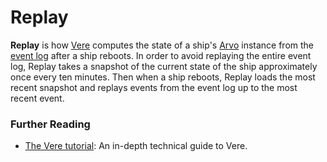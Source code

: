 # Replay

**Replay** is how [Vere](/glossary/vere) computes the state of a ship's [Arvo](/glossary/arvo) instance from the [event log](/glossary/eventlog) after a ship reboots. In order to avoid replaying the entire event log, Replay takes a snapshot of the current state of the ship approximately once every ten minutes. Then when a ship reboots, Replay loads the most recent snapshot and replays events from the event log up to the most recent event.

### Further Reading

- [The Vere tutorial](/system/runtime/): An in-depth technical guide to Vere.
